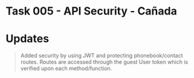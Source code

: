 # Task 005 - API Security - Cañada

# Updates
> Added security by using JWT and protecting phonebook/contact routes.
> Routes are accessed through the guest User token which is verified upon each method/function.
